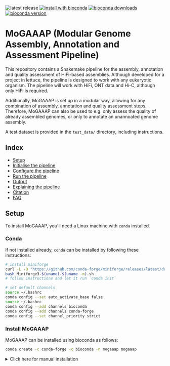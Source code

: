 ![latest release](https://img.shields.io/github/v/release/dirkjanvw/mogaaap)
[![install with bioconda](https://img.shields.io/badge/install%20with-bioconda-brightgreen.svg?style=flat)](http://bioconda.github.io/recipes/mogaaap/README.html)
[![bioconda downloads](https://img.shields.io/conda/dn/bioconda/mogaaap.svg?label=bioconda%20downloads)](https://anaconda.org/bioconda/mogaaap)
[![bioconda version](https://img.shields.io/conda/vn/bioconda/mogaaap)](https://anaconda.org/bioconda/mogaaap)

# MoGAAAP (Modular Genome Assembly, Annotation and Assessment Pipeline)
This repository contains a Snakemake pipeline for the assembly, annotation and quality assessment of HiFi-based assemblies.
Although developed for a project in lettuce, the pipeline is designed to work with any eukaryotic organism.
The pipeline will work with HiFi, ONT data and Hi-C, although only HiFi is required.

Additionally, MoGAAAP is set up in a modular way, allowing for any combination of assembly, annotation and quality assessment steps.
Therefore, MoGAAAP can also be used to e.g. only assess the quality of already assembled genomes, or only to annotate an unannoated genome assembly.

A test dataset is provided in the `test_data/` directory, including instructions.



## Index
- [Setup](#setup)
- [Initialise the pipeline](#initialise-the-pipeline)
- [Configure the pipeline](#configure-the-pipeline)
- [Run the pipeline](#run-the-pipeline)
- [Output](#output)
- [Explaining the pipeline](#explaining-the-pipeline)
- [Citation](#citation)
- [FAQ](#faq)



## Setup
To install MoGAAAP, you'll need a Linux machine with `conda` installed.

### Conda
If not installed already, `conda` can be installed by following these instructions:
```bash
# install miniforge
curl -L -O "https://github.com/conda-forge/miniforge/releases/latest/download/Miniforge3-$(uname)-$(uname -m).sh"
bash Miniforge3-$(uname)-$(uname -m).sh
# follow instructions and let it run `conda init`

# set default channels
source ~/.bashrc
conda config --set auto_activate_base false
source ~/.bashrc
conda config --add channels bioconda
conda config --add channels conda-forge
conda config --set channel_priority strict
```

### Install MoGAAAP
MoGAAAP can be installed using bioconda as follows:
```bash
conda create -c conda-forge -c bioconda -n mogaaap mogaaap
```

<details>
<summary>Click here for manual installation</summary>

If you prefer to install MoGAAAP manually, you can do so by following these instructions:
```bash
conda create -c conda-forge -c bioconda -n mogaaap snakemake=8 apptainer=1.3 poetry
conda activate mogaaap
```

Now that the dependencies are installed, the pipeline can be installed via:
```bash
git clone https://github.com/dirkjanvw/MoGAAAP.git
cd MoGAAAP/
poetry install
```
</details.

Then make sure to activate the environment before running the pipeline:
```bash
conda activate mogaaap
```

To check if MoGAAAP is installed correctly, run:
```bash
MoGAAAP --help
```

> [!NOTE]
> MoGAAAP uses apptainer for handling some software dependencies.
> Although apptainer has been installed as part of the conda environment, there are some environment variables that need to be set for it to work correctly.
> This has to be set in your `.bashrc` (don't forget to source the file after changing):
> - `APPTAINER_BIND`: To bind the paths inside the container to the paths on your system; make sure all relevant paths are included (working directory, database directory, etc.).
>
> Optionally, you can also set these:
> - `APPTAINER_NV`: To use the GPU inside the container; only required if you have a GPU.
> - `APPTAINER_CACHEDIR`: To store the cache of the container outside of your home directory.
>
> More information can be found [here](https://apptainer.org/docs/user/main/appendix.html).

### Download databases
Next, download the databases that are required for the pipeline to run.
Please be aware that these databases are large and require a lot of storage space.
At the time of writing (February 2025), the total size of the databases is around 900GB.

| Database            | Download instructions                                                                                                                                                                    |
|---------------------|------------------------------------------------------------------------------------------------------------------------------------------------------------------------------------------|
| GXDB database       | Follow "Download the database" instructions on [FCS GitHub wiki](https://github.com/ncbi/fcs/wiki/FCS-GX-quickstart#download-the-fcs-gx-database) (I only tested the Cloud instructions) |
| Kraken2 nt database | Download `core_nt` from [this list](https://benlangmead.github.io/aws-indexes/k2)                                                                                                             |
| OMA database        | Download `LUCA.h5` from [this list](https://omabrowser.org/oma/current/)                                                                                                                 |

A helper script is provided to automate the download of the databases.
As the locations of the databases are hardcoded, please leave an issue on the GitHub page if any of the locations no longer works.
```bash
MoGAAAP download_databases -d databases/ all
```



## Initialise the pipeline
Before running the pipeline, the pipeline has to be initialised.
This will create a working directory for MoGAAAP to run in.
```bash
MoGAAAP init -d working_directory
```

In the rest of this README, we will use `working_directory` as the working directory.



## Configure the pipeline

### Sample sheet
Before configuring the pipeline, a sample sheet (in TSV format) has to be created.
In this TSV file, each row represents a sample.
An example of this file can be found in `working_directory/config/example.tsv` (and more examples are available in `working_directory/config/examples/`) but it is recommendable to create a new TSV file with the same header.
The sample TSV sheet has the following columns to fill in (one row per sample):

| Column name          | Required? | Description                                                                                                                                                              |
|----------------------|-----------|--------------------------------------------------------------------------------------------------------------------------------------------------------------------------|
| `accessionId`        | Required  | The accession ID of the sample. This name has to be unique.                                                                                                              |
| `assemblyLocation`   | `*`       | The path to a scaffolded assembly in FASTA format. Pipeline will skip assembly if this is provided.                                                                      |
| `annotationLocation` | Optional  | The path to an annotation in GFF3 format. Only allowed if `assemblyLocation` is provided. Pipeline will skip annotation if this is provided.                             |
| `hifi`               | `*`       | The path to the HiFi reads in FASTQ or FASTA format. Multiple libraries can be provided by separating them with a semicolon.                                             |
| `ont`                | Optional  | The path to the ONT reads in FASTQ or FASTA format. Multiple libraries can be provided by separating them with a semicolon.                                              |
| `illumina_1`         | Optional  | The path to the forward Illumina reads in FASTQ format.                                                                                                                  |
| `illumina_2`         | Optional  | The path to the reverse Illumina reads in FASTQ format.                                                                                                                  |
| `hic_1`              | Optional  | The path to the forward Hi-C reads in FASTQ format.                                                                                                                      |
| `hic_2`              | Optional  | The path to the reverse Hi-C reads in FASTQ format.                                                                                                                      |
| `haplotypes`         | Required  | The expected number of haplotypes in the assembly. Use 1 for (near) homozygous accessions and 2 for heterozygous accessions. **NB**: currently only 1 or 2 is supported. |
| `speciesName`        | Required  | A name for the species that is used by Helixer to name novel genes.                                                                                                      |
| `taxId`              | Required  | The NCBI taxonomy ID of the species.                                                                                                                                     |
| `referenceId`        | Required  | A unique identifier for the reference genome for which genome (FASTA), annotation (GFF3) and chromosome names are provided in the `config/config.yaml` file.             |

`*`: At least one of these fields is required.

**NB**: If the `assemblyLocation` is provided, no assembly will be performed and the provided assembly will be assumed to be a scaffolded assembly.
Therefore, `hifi` and `illumina_1`/`illumina_2` will only be used for the quality assessment module, and `ont` and `hic_1`/`hic_2` are not allowed.

### Configuration YAML
We can now create the configuration YAML file for MoGAAAP.
An example of this file is provided in `working_directory/config/example.yaml` and also see `config/examples/` for more examples of filled-in configuration files.
There are two ways of generating a configuration YAML file:
1. Copy the example file and fill in the fields.
2. Run the following command to generate a configuration YAML file:
```bash
MoGAAAP configure  # see --help for all options that are required
```

While the command can be a great help, it is recommended to always double-check the generated configuration YAML file and compare it to the example file.



## Run the pipeline

### Available modules
Several modules are available in this pipeline (will be referred to later as `${MODULE}`):
- `assemble`: This module will assemble the reads into contigs and subsequently scaffold the contigs using `ntJoin` against a provided reference genome.
  - `contig`: This is the first step of the `assemble` module and will only assemble the reads into contigs. Only use this if you want to inspect the contig assembly before scaffolding.
- `annotate`: This module will generate a provisional annotation of the assembly using `liftoff` and `helixer`, and optionally analyse user-defined queries.
  - `annotate_genes`: This only performs the gene annotation step of the `annotate` module without performing custom analysis.
  - `annotate_custom`: This only performs the custom analysis step of the `annotate` module without performing gene annotation.
- `qa`: This module will perform quality assessment of the scaffolded assembly and the provisional annotation.
- `all`: This module will run all the above modules (DEFAULT).

It is advisable to run the pipeline module by module for a new set of assemblies and critically look at the results of each module before continuing.
All modules except for `annotate` have visual output that can be inspected in an HTML report file (see at [Reporting](#reporting)).
For more information about these modules, see [Explaining the pipeline](#explaining-the-pipeline).

### Running the pipeline
Before running the pipeline, it is good practice to do a dry-run to check if everything is set up correctly:
```bash
MoGAAAP run -d working_directory ${MODULE} -n
```

If no errors are shown, MoGAAAP can be run using the following command:
```bash
MoGAAAP run -d working_directory ${MODULE}
```

It is generally recommendable to set the `--cores` and `--memory` flags to what is available on your system.
It is important to realise that Snakemake cannot enforce these limits, so it is up to the user to make sure that the limits are not exceeded.
In general, the number of cores will generally not exceed the limit, but for memory it is advisable to set the limit to a value that is lower than the available memory on your system (about half).
Please also check out the other options available by running `MoGAAAP run --help`.

> [!NOTE]
> Please note that the pipeline can also be run manually by running the Snakemake command directly within the working directory.
> If you're familiar with the Snakemake CLI, this is a good way to use MoGAAAP after the initial setup.
> A good starting point is to run `snakemake -n` to see what the pipeline would do without actually running it.



## Output
Next to the [report](#reporting) generated by Snakemake, the most important outputs of the pipeline are the genome assembly and annotation.
These can be found in the directory `working_directory/final_output`.
(All temporary files are stored in the `working_directory/results` directory.)

The `working_directory/final_output` directory contains the following files:

| File name                        | Description                                                                                                                   |
|----------------------------------|-------------------------------------------------------------------------------------------------------------------------------|
| `${accessionId}.contigs.fa`      | The contigs produced by the `assemble` module.                                                                                |
| `${accessionId}.full.fa`         | The scaffolded assembly produced by the `assemble` module.                                                                    |
| `${accessionId}.nuclear.fa`      | The scaffolded assembly produced by the `assemble` module, but only nuclear contigs as obtained from the `annotate` module.    |
| `${accessionId}.${organelle}.fa` | The scaffolded assembly produced by the `assemble` module, but only organellar contigs as obtained from the `annotate` module. |
| `${accessionId}.full.gff`        | The provisional annotation produced by the `annotate` module; belongs to `${accessionId}.full.fa`.                            |
| `${accessionId}.full.coding.gff` | The provisional annotation produced by the `annotate` module, but only coding genes; belongs to `${accessionId}.full.fa`.     |



## Explaining the pipeline
Assembling a genome from raw data to a final usable resource is a process that is hard to automate.
We believe that this process always necessesitates human curation.
However, large parts can easily be automated, which is why we created this pipeline.
This pipeline performs the assembly, scaffolding and renaming of genomic data as well as an initial provisional structural annotation.
Importantly, both genome assembly and annotation are subjected to quality assessment, providing a direct starting point for the curation of the assembly.
Furthermore, each part of the process (module) can be run separately after which its output can be inspected before continuing to the next step.

```mermaid
graph TD;
    assemble-->annotate;
    assemble-->qa;
    annotate-->qa;
```

### Assemble module

#### Contigging
In the assemble module, HiFi reads are assembled using `hifiasm`.
If ONT reads are given, these are used in the assembly process using the `--ul` parameter of `hifiasm`.
Also, if Hi-C reads are given, these are used in the assembly process.
Since the output of `hifiasm` is a GFA file, we next convert the (consensus) primary contigs GFA to a FASTA file.
In case the user has indicated that the accession is heterozygous, the two haplotype assemblies as outputted by `hifiasm` are converted to FASTA files instead.
Finally, we produce an alignment of the (contig) assembly against the provided reference genome using `nucmer`.
To prevent spurious alignments, we slightly increased the `-l` and `-g` parameter of `nucmer`.

As alternative to `hifiasm`, we also implemented `verkko` as it is known to work well with HiFi (and ONT and Hi-C) data.
For heterozygous accessions, `hapdup` is used to try separating the haplotypes based on HiFi alignment to the Verkko assembly.
Please bear in mind that the pipeline was developed with `hifiasm` in mind, so although these other assemblers will technically work, the pipeline may not be optimally set up for them.
In some preliminary tests, we found that `verkko` doesn't work well with heterozygous accessions, resulting in a partly phased assembly.

#### Next steps
Since the next step after assembly is the scaffolding process, there has to be collinearity between the assembly and the reference genome.
This can be checked in the dotplot created from the `nucmer` alignment.
If there is no sign of collinearity between the two, reference-guided scaffolding will be hard/impossible.
The only solution in that case would be to choose another (more closely related) reference genome.

#### Scaffolding
Scaffolding is performed using `ntJoin`, which uses a minimizer-based reference-guided scaffolding method.
If by visual inspection collinearity between the assembly and reference genome was found, the scaffolding module generally runs without issues.
Should any error occur, please read the corresponding log file of the step that produced the error.
In most cases, the error may be resolved by choosing different values for the `ntjoin_k` and `ntjoin_w` in the configuration YAML file.
In our experience, increasing the value for `ntjoin_w` resolves most issues when no correct scaffolding is produced.
Alternatively, scaffolding can be done using `ragtag` by changing the `scaffolder` parameter in the configuration YAML file.

After scaffolding, the sequences in the scaffolded assembly are renamed to reflect their actual chromosome names according to the reference genome.
Finally, `nucmer` is run again to produce an alignment plot for visual inspection of the scaffolding process.
If Hi-C reads were provided, the Hi-C contact map is also produced for visual inspection of the `ntJoin` scaffolding process.

**NB**: It's important to stress that Hi-C reads are not used in the scaffolding process itself, but only for visual inspection.
The reason for this is that none of the currently available algorithms for Hi-C scaffolding can guarantee a correct assembly, and we believe that the reference-guided scaffolding is more reliable for automated pipelines.

#### Next steps
As the assembly as outputted by this module is used as starting point for the annotate and qa modules, it is crucial it matches the expectations in terms of size and chromosome number.
Please carefully look at the `nucmer` alignment plot to check that the assembly looks as expected before continuing to a next module.

### Annotate module

#### Gene annotation
Proper evidence-based structural gene annotation would take too long and is a problem that is not solved for fast automation yet.
Therefore, we implemented a "quick-and-dirty" provisional annotation in this pipeline by combing the results of `liftoff` and `helixer`.
`helixer` will run on the GPU if it's available, otherwise it will run on CPU (which is known to be a lot slower).
In case of overlap in features between `liftoff` and `helixer`, we take the `liftoff` annotation.

#### Next steps
Although this module generally runs for the longest time, no visual output is produced; only GFF3 file (one unfiltered and one with only coding genes) belonging to the scaffolded assembly.
This GFF3 file, together with the FASTA file from the scaffold module are the only inputs for the final module: QA.

#### Custom annotation
The purpose of the analyse module is to create a genome-wide overview of the newly created assembly.
It does this by running several user-defined queries (including organelle search) against the assembly using BLAST as well as a search for the telomere repeat sequence (please see [this note in the FAQ](#q-should-i-use-blastn-or-seqtk-for-the-telomere-search) for more information on telomere identification).
The results of these queries are visualised in an HTML report file.
Next to this, the user-defined queries are used to create a template `circos` configuration and plot.

#### Next steps
Typically, user-defined queries are used to either identify unwanted sequences (known contaminants or organelles) or to identify sequences that are expected to be present in the assembly (e.g. resistance genes).
The resulting tables in the report may be used to filter out unwanted sequences from the assembly, and to check the quality of the assembly based on the expected sequences (such as making sure the telomere repeat sequence is present at the tails of the chromosomes).

Circos plots are notoriously hard to automate and that is no different for this pipeline.
Although a `circos` plot should always be produced, it typically doesn't look quite right yet.
Feel free to copy the config files produced by this pipeline and adjust to your own plotting needs.

### QA module

#### Overview
This final quality assessment module is the most important for human curation of the genome.
The quality assessment steps in this module can be roughly divided into two categories: individual and grouped.
Individual quality assessment steps include k-mer completeness (`merqury`), k-mer contamination (`kraken2`), NCBI contamination (`fcs-gx`), adapter contamination (`fcs-adaptor`) and read mapping (`bwa-mem2`).
Grouped quality assessment steps include BUSCO completeness (`busco`), OMA completeness (`omark`), k-mer distances (`kmer-db`), mash distances (`mash`), minimizer collinearity (`ntsynt`), k-mer phylogeny (`SANS`), k-mer pangenome growth (`pangrowth`), gene pangenome growth (`pantools`) and general statistics.
These groups are meant to give a comparative overview of the assembly and annotation.
Any groups can be defined in the configuration YAML file and a genome may occur in multiple groups.

#### Next steps
The report (see [Reporting](#reporting)) produced by this module is the most useful output of the pipeline for human curation.
It contains visual output for each of the quality assessment steps performed in this module including a description on how to interpret the results.
It also calculates various statistics that are reported on in the report.
Importantly, the qa module does not do any filtering of the assembly or annotation, only reporting.
Next steps could include (but are not limited to) removal of contaminants, discovery of sample swaps, cleaning the input data, etc.

## Citation
If you use MoGAAAP in your work, please cite this work as:
```bibtex
in prep.
```



## FAQ

### Q: Where can I see what my pipeline is doing?
A: The pipeline will print the commands it is running to the terminal.
Alternatively, you could look at `htop` or `top` to see what processes are running.

### Q: Pipeline crashes at renaming the chromosomes
A: This issue typically arises when the assembly and reference genome are not collinear because of an evolutionary distance that is too large.
In this case, the pipeline is not able to accurately discern which reference chromosome corresponds to which assembly scaffold.
This lack of collinearity should also be visible in the contig MUMmerplots created by the `assemble` module.
The only solution within MoGAAAP in this case would be to choose another (more closely related) reference genome and re-run the `assemble` module; or use `ragtag` as scaffolder instead of `ntJoin`.

### Q: Pipeline creates scaffolds that are obviously wrong
A: This issue can have multiple causes, but the most common one is that the `ntJoin` parameters are not set correctly.
From our own experience, increasing the value for `ntjoin_w` resolves most issues when no correct scaffolding is produced.
Alternatively, scaffolding can be done using `ragtag` by changing the `scaffolder` parameter in the configuration YAML file.
Also, it is important to keep in mind that this pipeline is not meant to create a perfect assembly, but to provide a starting point for human curation.
So feel free to adjust the pipeline or the assembly to your own needs!

### Q: Pipeline keeps crashing at kraken2
A: This is likely due to not enough available memory.
Kraken2 is a memory-heavy process that needs to fit its entire database in memory.
This requires up to 500 GB of RAM that has to be available to the process.

### Q: Pipeline crashes mid-run
A: This is intended Snakemake behaviour: if any job fails, the pipeline will only finish current running jobs and then exit.
As for the reason of stopping, please check the log file of the job that failed.
The name of the log file will be printed in the terminal output of the pipeline.
If the error is not clear, please open an issue on this GitHub page.

### Q: The pipeline cannot find software X
A: This would indicate an error on our side of determining the correct dependencies for the pipeline.
If the error persists, please report it as an issue on this GitHub page.

### Q: A job that uses singularity fails for no apparent reason
A: This is likely due to missing environment variables for Singularity/Apptainer.
See the note under [Install MoGAAAP](#install-mogaaap) for more information on how to set these environment variables.

### Q: Report HTML cuts off the top of the page
A: This is a known issue of the Snakemake report HTML that should only happen when running MoGAAAP manually with `snakemake`.
The wrapper `MoGAAAP` command should not have this issue.
The current workaround is to run:
```bash
sed -E 's/([^l]) h-screen/\1/g' report.html > report_fixed.html
```

### Q: My chromosomes are not named correctly
A: Please double check the names of the chromosomes in the reference genome you provided and the names of the chromosomes in the configuration YAML file.
We use strict matching to rename the chromosomes, so the names have to be exactly the same.

### Q: Should I use BLASTN or seqtk for the telomere search?
A: While `seqtk` is more accurate in the boundaries of the telomere search, it cannot identify telomeres that are not at the ends of the chromosomes.
Therefore, we recommend to *also* run BLASTN with a fasta file containing 100x the telomere repeat sequence for identification of telomeres that are not at the ends of the chromosomes.

### Contact
If the above information does not answer your question or solve your issue, feel free to open an issue on this GitHub page.

